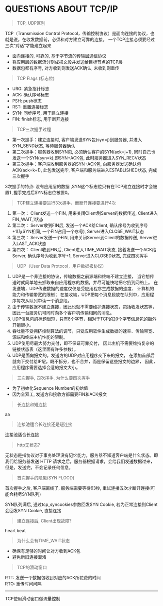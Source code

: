 # QUESTIONS ABOUT TCP/IP

> TCP, UDP区别

TCP（Transmission Control Protocol，传输控制协议）是面向连接的协议，也就是说，在收发数据前，必须和对方建立可靠的连接。 一个TCP连接必须要经过三次“对话”才能建立起来

- 面向连接的, 可靠的, 基于字节流的传输层通信协议
- 将应用层的数据流分割成报文段并发送给目标节点的TCP层
- 数据包都有序号, 对方收到则发送ACK确认, 未收到则重传

> TCP Flags (标志位)

- URG: 紧急指针标志
- ACK: 确认序号标志
- PSH: push标志
- RST: 重置连接标志
- SYN: 同步序号, 用于建立连接
- FIN: finish标志, 用于断开连接

> TCP三次握手过程  

- 第一次握手：建立连接时, 客户端发送SYN包(syn=j)到服务器, 并进入SYN_SEND状态, 等待服务器确认
- 第二次握手：服务器收到SYN包, 必须确认客户的SYN(ack=j+1), 同时自己也发送一个SYN(syn=k),即SYN+ACK包, 此时服务器进入SYN_RECV状态
- 第三次握手：客户端收到服务器的SYN+ACK包, 向服务器发送确认包ACK(ack=k+1), 此包发送完毕, 客户端和服务端进入ESTABLISHED状态, 完成三次握手

3次握手的特点: 没有应用层的数据 ,SYN这个标志位只有在TCP建立连接时才会被置1 ,握手完成后SYN标志位被置0。

> TCP建立连接要进行3次握手，而断开连接要进行4次

1. 第一次： Client发送一个FIN, 用来关闭Client到Server的数据传送, Client进入FIN_WAIT_1状态
2. 第二次： Server收到FIN后, 发送一个ACK给Client, 确认序号为收到序号+1(与SYN相同, 一个FIN占用一个序号), Server进入CLOSE_WAIT状态
3. 第三次： Server发送一个FIN, 用来关闭Server到Client的数据传送, Server进入LAST_ACK状态
4. 第四次： Client收到FIN后, Client进入TIME_WAIT状态, 接着发送一个ACK给Server, 确认序号为收到序号+1, Server进入CLOSED状态, 完成四次挥手

> UDP（User Data Protocol，用户数据报协议）

1. UDP是一个非连接的协议，传输数据之前源端和终端不建立连接， 当它想传送时就简单地去抓取来自应用程序的数据，并尽可能快地把它扔到网络上。 在发送端，UDP传送数据的速度仅仅是受应用程序生成数据的速度、 计算机的能力和传输带宽的限制； 在接收端，UDP把每个消息段放在队列中，应用程序每次从队列中读一个消息段。
2. 由于传输数据不建立连接，因此也就不需要维护连接状态，包括收发状态等， 因此一台服务机可同时向多个客户机传输相同的消息。
3. UDP信息包的标题很短，只有8个字节，相对于TCP的20个字节信息包的额外开销很小。
4. 吞吐量不受拥挤控制算法的调节，只受应用软件生成数据的速率、传输带宽、 源端和终端主机性能的限制。
5. UDP使用尽最大努力交付，即不保证可靠交付， 因此主机不需要维持复杂的链接状态表（这里面有许多参数）。
6. UDP是面向报文的。发送方的UDP对应用程序交下来的报文， 在添加首部后就向下交付给IP层。既不拆分，也不合并，而是保留这些报文的边界， 因此，应用程序需要选择合适的报文大小。

> 三次握手, 四次挥手, 为什么要四次挥手

- 为了初始化Sequence Number的初始值
- 因为全双工, 发送方和接收方都需要FIN和ACK报文

> 长连接和短连接

aa
> 连接池适合长连接还是短连接

 连接池适合长连接
> http无状态?

无状态是指协议对于事务处理没有记忆能力，服务器不知道客户端是什么状态。即我们给服务器发送 HTTP 请求之后，服务器根据请求，会给我们发送数据过来，但是，发送完，不会记录任何信息。

> 首次握手的隐患(SYN FLOOD)

首次握手之后, 客户端离线了, 服务端需要等待63秒, 重试连接五次才断开连接(可能会耗尽SYN队列)

SYN队列满后, 通过tcp_syncookies参数回发SYN Cookie, 若为正常连接则Client会回发SYN Cookie, 直接连接

> 建立连接后, Client出现故障?

heart beat

> 为什么会有TIME_WAIT状态

- 确保有足够的时间让对方收到ACK包
- 避免新旧连接混淆

> TCP的滑动窗口

RTT: 发送一个数据包收到对应的ACK所花费的时间  
RTO: 重传时间间隔

---
TCP使用滑动窗口做流量控制
